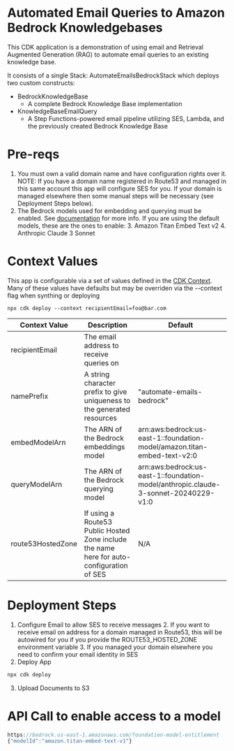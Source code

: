 # Automated Email Queries to Amazon Bedrock Knowledgebases

This CDK application is a demonstration of using email and Retrieval Augmented Generation (RAG) to automate email queries to an existing knowledge base.

It consists of a single Stack: AutomateEmailsBedrockStack which deploys two custom constructs:

* BedrockKnowledgeBase
  * A complete Bedrock Knowledge Base implementation
* KnowledgeBaseEmailQuery
  * A Step Functions-powered email pipeline utilizing SES, Lambda, and the previously created Bedrock Knowledge Base

# Pre-reqs
1. You must own a valid domain name and have configuration rights over it.  NOTE: If you have a domain name registered in Route53 and managed in this same account this app will configure SES for you.  If your domain is managed elsewhere then some manual steps will be necessary (see Deployment Steps below).
2. The Bedrock models used for embedding and querying must be enabled.  See [documentation](https://docs.aws.amazon.com/bedrock/latest/userguide/model-access.html#model-access-add) for more info.  If you are using the default models, these are the ones to enable:
   3. Amazon Titan Embed Text v2
   4. Anthropic Claude 3 Sonnet

# Context Values
This app is configurable via a set of values defined in the [CDK Context](https://docs.aws.amazon.com/cdk/v2/guide/context.html).  Many of these values have defaults but may be overriden via the --context flag when synthing or deploying

```shell
npx cdk deploy --context recipientEmail=foo@bar.com
```

| Context Value     | Description                                                                               | Default                                                                             |
|-------------------|-------------------------------------------------------------------------------------------|-------------------------------------------------------------------------------------
| recipientEmail    | The email address to receive queries on                                                   | <NONE>                                                                              |
| namePrefix        | A string character prefix to give uniqueness to the generated resources                   | "automate-emails-bedrock"                                                           |
| embedModelArn     | The ARN of the Bedrock embeddings model                                                   | arn:aws:bedrock:us-east-1::foundation-model/amazon.titan-embed-text-v2:0            |
| queryModelArn     | The ARN of the Bedrock querying model                                                     | arn:aws:bedrock:us-east-1::foundation-model/anthropic.claude-3-sonnet-20240229-v1:0 |
| route53HostedZone | If using a Route53 Public Hosted Zone include the name here for auto-configuration of SES | N/A                                                                                 |


# Deployment Steps

1. Configure Email to allow SES to receive messages
   2. If you want to receive email on address for a domain managed in Route53, this will be autowired for you if you provide the ROUTE53_HOSTED_ZONE environment variable
   3. If you managed your domain elsewhere you need to confirm your email identity in SES
2. Deploy App
```sh
npx cdk deploy
```
3. Upload Documents to S3




# API Call to enable access to a model
```typescript
https://bedrock.us-east-1.amazonaws.com/foundation-model-entitlement
{"modelId":"amazon.titan-embed-text-v1"}
```